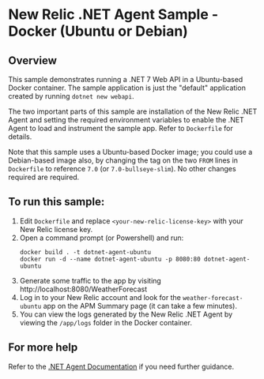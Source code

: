 # New Relic .NET Agent Sample - Docker (Ubuntu or Debian)

## Overview

This sample demonstrates running a .NET 7 Web API in a Ubuntu-based Docker container. The sample application is just the "default" application created 
by running `dotnet new webapi`.

The two important parts of this sample are installation of the New Relic .NET Agent and setting the required environment variables to enable the .NET Agent
to load and instrument the sample app. Refer to `Dockerfile` for details.

Note that this sample uses a Ubuntu-based Docker image; you could use a Debian-based image also, by changing the tag on the two `FROM` lines in
`Dockerfile` to reference `7.0` (or `7.0-bullseye-slim`). No other changes required are required.

## To run this sample:
1. Edit `Dockerfile` and replace `<your-new-relic-license-key>` with your New Relic license key.
2. Open a command prompt (or Powershell) and run:
     ```
     docker build . -t dotnet-agent-ubuntu
     docker run -d --name dotnet-agent-ubuntu -p 8080:80 dotnet-agent-ubuntu
     ```
3. Generate some traffic to the app by visiting http://localhost:8080/WeatherForecast
4. Log in to your New Relic account and look for the `weather-forecast-ubuntu` app on the APM Summary page (it can take a few minutes).
5. You can view the logs generated by the New Relic .NET Agent by viewing the `/app/logs` folder in the Docker container.

## For more help
Refer to the [.NET Agent Documentation](https://docs.newrelic.com/install/dotnet) if you need further guidance.